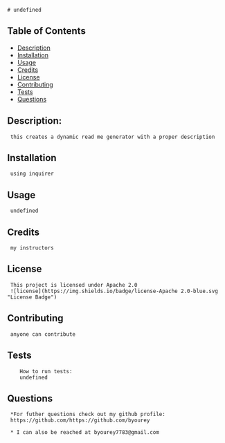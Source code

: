 
    # undefined

  ## Table of Contents
  * [Description](#Description)
  * [Installation](#installation)
  * [Usage](#usage)
  * [Credits](#credits)
  * [License](#license)
  * [Contributing](#contributing)
  * [Tests](#tests)
  * [Questions](#questions)
  
  ## Description: 
     this creates a dynamic read me generator with a proper description

  ## Installation
     using inquirer
  ## Usage
     undefined
  ## Credits
     my instructors
  ## License
     This project is licensed under Apache 2.0
     ![license](https://img.shields.io/badge/license-Apache 2.0-blue.svg "License Badge")

  ## Contributing
     anyone can contribute
  ## Tests
        How to run tests:
        undefined

  ## Questions
     *For futher questions check out my github profile:
     https://github.com/https://github.com/byourey
     
     * I can also be reached at byourey7783@gmail.com

     